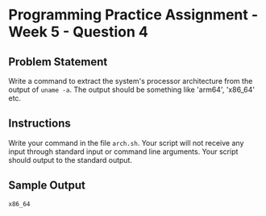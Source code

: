 # Programming Practice Assignment - Week 5 - Question 4

## Problem Statement

Write a command to extract the system's processor architecture from the output of `uname -a`.
The output should be something like 'arm64', 'x86_64' etc.

## Instructions

Write your command in the file `arch.sh`.
Your script will not receive any input through standard input or command line arguments.
Your script should output to the standard output.

## Sample Output

```bash
x86_64
```
